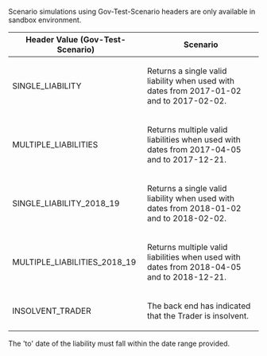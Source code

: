 <p>Scenario simulations using Gov-Test-Scenario headers are only available in sandbox environment.</p>
<table>
    <thead>
        <tr>
            <th>Header Value (Gov-Test-Scenario)</th>
            <th>Scenario</th>
        </tr>
    </thead>
    <tbody>
        <tr>
            <td><p>SINGLE_LIABILITY</p></td>
            <td><p>Returns a single valid liability when used with dates from 2017-01-02 and to 2017-02-02.</p></td>
        </tr>
        <tr>
            <td><p>MULTIPLE_LIABILITIES</p></td>
            <td><p>Returns multiple valid liabilities when used with dates from 2017-04-05 and to 2017-12-21.</p></td>
        </tr>
        <tr>
            <td><p>SINGLE_LIABILITY_2018_19</p></td>
            <td><p>Returns a single valid liability when used with dates from 2018-01-02 and to 2018-02-02.</p></td>
        </tr>
        <tr>
            <td><p>MULTIPLE_LIABILITIES_2018_19</p></td>
            <td><p>Returns multiple valid liabilities when used with dates from 2018-04-05 and to 2018-12-21.</p></td>
        </tr>
        <tr>
            <td><p>INSOLVENT_TRADER</p></td>
            <td><p>The back end has indicated that the Trader is insolvent.</p></td>
        </tr>
    </tbody>
</table>
<p>The 'to' date of the liability must fall within the date range provided.</p>